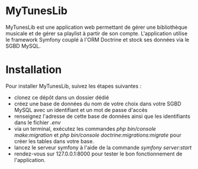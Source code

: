 # MyTunesLib

MyTunesLib est une application web permettant de gérer une bibliothèque musicale et de gérer sa playlist à partir de son compte.
L'application utilise le framework Symfony couplé à l'ORM Doctrine et stock ses données via le SGBD MySQL.

# Installation

Pour installer MyTunesLib, suivez les étapes suivantes : 
- clonez ce dépôt dans un dossier dédié
- créez une base de données du nom de votre choix dans votre SGBD MySQL avec un identifiant et un mot de passe d'accès
- renseignez l'adresse de cette base de données ainsi que les identifiants dans le fichier *.env*
- via un terminal, exécutez les commandes *php bin/console make:migration* et *php bin/console doctrine:migrations:migrate* pour créer les tables dans votre base.
- lancez le serveur symfony à l'aide de la commande *symfony server:start*
- rendez-vous sur 127.0.0.1:8000 pour tester le bon fonctionnement de l'application.

